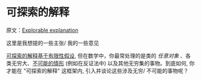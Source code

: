 # 可探索的解释

原文：[Explorable explanation](https://wiki.issarice.com/wiki/Explorable_explanation)

这里是我想提的一些主张/ 我的一些意见

[可探索的解释基于有限性假设](https://wiki.issarice.com/wiki/Finiteness_assumption_in_explorable_media), 但在数学中，你最常处理的是类的 *任意对象* 、各类无穷大、[不可能的情形](https://wiki.issarice.com/wiki/Representing_impossibilities) (例如在反证法中) 以及其他无穷集的事物。到底如何, 你才能在 "可探索的解释" 这框架内, 引入并谈论这些涉及无穷/ 不可能的事物呢？
